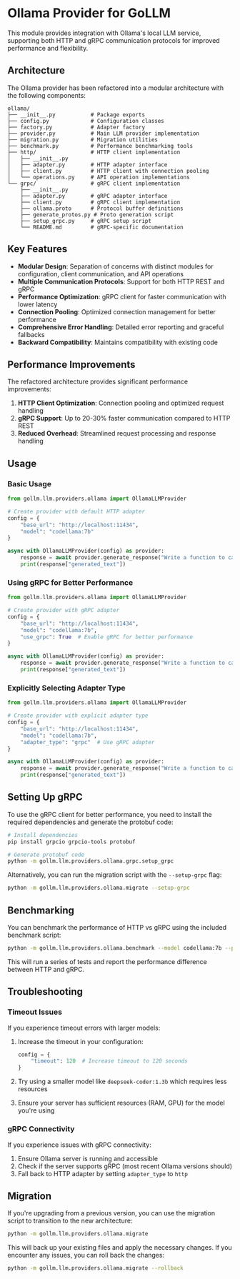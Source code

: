 # Ollama Provider for GoLLM

This module provides integration with Ollama's local LLM service, supporting both HTTP and gRPC communication protocols for improved performance and flexibility.

## Architecture

The Ollama provider has been refactored into a modular architecture with the following components:

```
ollama/
├── __init__.py           # Package exports
├── config.py             # Configuration classes
├── factory.py            # Adapter factory
├── provider.py           # Main LLM provider implementation
├── migration.py          # Migration utilities
├── benchmark.py          # Performance benchmarking tools
├── http/                 # HTTP client implementation
│   ├── __init__.py
│   ├── adapter.py        # HTTP adapter interface
│   ├── client.py         # HTTP client with connection pooling
│   └── operations.py     # API operation implementations
└── grpc/                 # gRPC client implementation
    ├── __init__.py
    ├── adapter.py        # gRPC adapter interface
    ├── client.py         # gRPC client implementation
    ├── ollama.proto      # Protocol buffer definitions
    ├── generate_protos.py # Proto generation script
    ├── setup_grpc.py     # gRPC setup script
    └── README.md         # gRPC-specific documentation
```

## Key Features

- **Modular Design**: Separation of concerns with distinct modules for configuration, client communication, and API operations
- **Multiple Communication Protocols**: Support for both HTTP REST and gRPC
- **Performance Optimization**: gRPC client for faster communication with lower latency
- **Connection Pooling**: Optimized connection management for better performance
- **Comprehensive Error Handling**: Detailed error reporting and graceful fallbacks
- **Backward Compatibility**: Maintains compatibility with existing code

## Performance Improvements

The refactored architecture provides significant performance improvements:

1. **HTTP Client Optimization**: Connection pooling and optimized request handling
2. **gRPC Support**: Up to 20-30% faster communication compared to HTTP REST
3. **Reduced Overhead**: Streamlined request processing and response handling

## Usage

### Basic Usage

```python
from gollm.llm.providers.ollama import OllamaLLMProvider

# Create provider with default HTTP adapter
config = {
    "base_url": "http://localhost:11434",
    "model": "codellama:7b"
}

async with OllamaLLMProvider(config) as provider:
    response = await provider.generate_response("Write a function to calculate factorial")
    print(response["generated_text"])
```

### Using gRPC for Better Performance

```python
from gollm.llm.providers.ollama import OllamaLLMProvider

# Create provider with gRPC adapter
config = {
    "base_url": "http://localhost:11434",
    "model": "codellama:7b",
    "use_grpc": True  # Enable gRPC for better performance
}

async with OllamaLLMProvider(config) as provider:
    response = await provider.generate_response("Write a function to calculate factorial")
    print(response["generated_text"])
```

### Explicitly Selecting Adapter Type

```python
from gollm.llm.providers.ollama import OllamaLLMProvider

# Create provider with explicit adapter type
config = {
    "base_url": "http://localhost:11434",
    "model": "codellama:7b",
    "adapter_type": "grpc"  # Use gRPC adapter
}

async with OllamaLLMProvider(config) as provider:
    response = await provider.generate_response("Write a function to calculate factorial")
    print(response["generated_text"])
```

## Setting Up gRPC

To use the gRPC client for better performance, you need to install the required dependencies and generate the protobuf code:

```bash
# Install dependencies
pip install grpcio grpcio-tools protobuf

# Generate protobuf code
python -m gollm.llm.providers.ollama.grpc.setup_grpc
```

Alternatively, you can run the migration script with the `--setup-grpc` flag:

```bash
python -m gollm.llm.providers.ollama.migrate --setup-grpc
```

## Benchmarking

You can benchmark the performance of HTTP vs gRPC using the included benchmark script:

```bash
python -m gollm.llm.providers.ollama.benchmark --model codellama:7b --prompt-type simple
```

This will run a series of tests and report the performance difference between HTTP and gRPC.

## Troubleshooting

### Timeout Issues

If you experience timeout errors with larger models:

1. Increase the timeout in your configuration:
   ```python
   config = {
       "timeout": 120  # Increase timeout to 120 seconds
   }
   ```

2. Try using a smaller model like `deepseek-coder:1.3b` which requires less resources

3. Ensure your server has sufficient resources (RAM, GPU) for the model you're using

### gRPC Connectivity

If you experience issues with gRPC connectivity:

1. Ensure Ollama server is running and accessible
2. Check if the server supports gRPC (most recent Ollama versions should)
3. Fall back to HTTP adapter by setting `adapter_type` to `http`

## Migration

If you're upgrading from a previous version, you can use the migration script to transition to the new architecture:

```bash
python -m gollm.llm.providers.ollama.migrate
```

This will back up your existing files and apply the necessary changes. If you encounter any issues, you can roll back the changes:

```bash
python -m gollm.llm.providers.ollama.migrate --rollback
```
